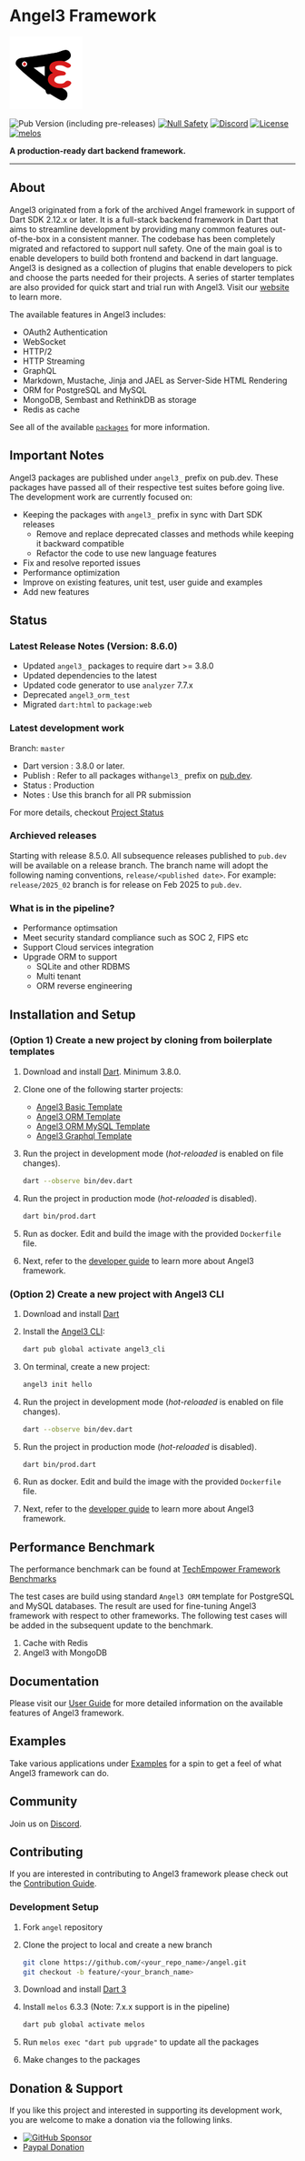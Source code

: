 # Angel3 Framework

[![Angel3 Framework](angel3_logo.png)](https://github.com/dart-backend/angel)

![Pub Version (including pre-releases)](https://img.shields.io/pub/v/angel3_framework?include_prereleases)
[![Null Safety](https://img.shields.io/badge/null-safety-brightgreen)](https://dart.dev/null-safety)
[![Discord](https://img.shields.io/discord/1060322353214660698)](https://discord.gg/3X6bxTUdCM)
[![License](https://img.shields.io/github/license/dart-backend/angel)](https://github.com/dart-backend/angel/LICENSE)
[![melos](https://img.shields.io/badge/maintained%20with-melos-f700ff.svg?style=flat-square)](https://github.com/invertase/melos)

**A production-ready dart backend framework.**

-----

## About

Angel3 originated from a fork of the archived Angel framework in support of Dart SDK 2.12.x or later. It is a full-stack backend framework in Dart that aims to streamline development by providing many common features out-of-the-box in a consistent manner. The codebase has been completely migrated and refactored to support null safety. One of the main goal is to enable developers to build both frontend and backend in dart language. Angel3 is designed as a collection of plugins that enable developers to pick and choose the parts needed for their projects. A series of starter templates are also provided for quick start and trial run with Angel3. Visit our [website](<https://angel3-framework.web.app/>) to learn more.

The available features in Angel3 includes:

* OAuth2 Authentication
* WebSocket
* HTTP/2
* HTTP Streaming
* GraphQL
* Markdown, Mustache, Jinja and JAEL as Server-Side HTML Rendering
* ORM for PostgreSQL and MySQL
* MongoDB, Sembast and RethinkDB as storage
* Redis as cache

See all of the available [`packages`](https://angel3-docs.dukefirehawk.com/packages) for more information.

## Important Notes

Angel3 packages are published under `angel3_` prefix on pub.dev. These packages have passed all of their respective test suites before going live. The development work are currently focused on:

* Keeping the packages with `angel3_` prefix in sync with Dart SDK releases
  * Remove and replace deprecated classes and methods while keeping it backward compatible
  * Refactor the code to use new language features
* Fix and resolve reported issues
* Performance optimization
* Improve on existing features, unit test, user guide and examples
* Add new features

## Status

### Latest Release Notes (Version: 8.6.0)

* Updated `angel3_` packages to require dart >= 3.8.0
* Updated dependencies to the latest
* Updated code generator to use `analyzer` 7.7.x
* Deprecated `angel3_orm_test`
* Migrated `dart:html` to `package:web`

### Latest development work

Branch: `master`

* Dart version : 3.8.0 or later.
* Publish      : Refer to all packages with`angel3_` prefix on [pub.dev](https://pub.dev/publishers/dukefirehawk.com/packages).
* Status       : Production
* Notes        : Use this branch for all PR submission

For more details, checkout [Project Status](https://github.com/dart-backend/angel/wiki/Project-Status)

### Archieved releases

Starting with release 8.5.0. All subsequence releases published to `pub.dev` will be available on a release branch. The branch name will adopt the following naming conventions, `release/<published date>`. For example: `release/2025_02` branch is for release on Feb 2025 to `pub.dev`.

### What is in the pipeline?

* Performance optimsation
* Meet security standard compliance such as SOC 2, FIPS etc
* Support Cloud services integration
* Upgrade ORM to support
  * SQLite and other RDBMS
  * Multi tenant
  * ORM reverse engineering

## Installation and Setup

### (Option 1) Create a new project by cloning from boilerplate templates

1. Download and install [Dart](https://dart.dev/get-dart). Minimum 3.8.0.

2. Clone one of the following starter projects:
   * [Angel3 Basic Template](https://github.com/dukefirehawk/boilerplates/tree/angel3-basic)
   * [Angel3 ORM Template](https://github.com/dukefirehawk/boilerplates/tree/angel3-orm)
   * [Angel3 ORM MySQL Template](https://github.com/dukefirehawk/boilerplates/tree/angel3-orm-mysql)
   * [Angel3 Graphql Template](https://github.com/dukefirehawk/boilerplates/tree/angel3-graphql)

3. Run the project in development mode (*hot-reloaded* is enabled on file changes).

   ```bash
   dart --observe bin/dev.dart
   ```

4. Run the project in production mode (*hot-reloaded* is disabled).

   ```bash
   dart bin/prod.dart
   ```

5. Run as docker. Edit and build the image with the provided `Dockerfile` file.

6. Next, refer to the [developer guide](https://angel3-docs.dukefirehawk.com/) to learn more about Angel3 framework.

### (Option 2) Create a new project with Angel3 CLI

1. Download and install [Dart](https://dart.dev/get-dart)

2. Install the [Angel3 CLI](https://pub.dev/packages/angel3_cli):

   ```bash
   dart pub global activate angel3_cli
   ```

3. On terminal, create a new project:

   ```bash
   angel3 init hello
   ```

4. Run the project in development mode (*hot-reloaded* is enabled on file changes).

   ```bash
   dart --observe bin/dev.dart
   ```

5. Run the project in production mode (*hot-reloaded* is disabled).

   ```bash
   dart bin/prod.dart
   ```

6. Run as docker. Edit and build the image with the provided `Dockerfile` file.

7. Next, refer to the [developer guide](https://angel3-docs.dukefirehawk.com/) to learn more about Angel3 framework.

## Performance Benchmark

The performance benchmark can be found at [TechEmpower Framework Benchmarks](https://www.techempower.com/benchmarks/#section=data-r23&test=composite&hw=ph)

The test cases are build using standard `Angel3 ORM` template for PostgreSQL and MySQL databases. The result are used for fine-tuning Angel3 framework with respect to other frameworks. The following test cases will be added in the subsequent update to the benchmark.

1. Cache with Redis
2. Angel3 with MongoDB

## Documentation

Please visit our [User Guide](https://angel3-docs.dukefirehawk.com/) for more detailed information on the available features of Angel3 framework.

## Examples

Take various applications under [Examples](https://github.com/dart-backend/angel3-examples) for a spin to get a feel of what Angel3 framework can do.

## Community

Join us on [Discord](https://discord.gg/3X6bxTUdCM).

## Contributing

If you are interested in contributing to Angel3 framework please check out the [Contribution Guide](CONTRIBUTING.md).

### Development Setup

1. Fork `angel` repository

2. Clone the project to local and create a new branch

   ```bash
   git clone https://github.com/<your_repo_name>/angel.git
   git checkout -b feature/<your_branch_name>
   ```

3. Download and install [Dart 3](https://dart.dev/get-dart)

4. Install `melos` 6.3.3 (Note: 7.x.x support is in the pipeline)

   ```bash
   dart pub global activate melos
   ```

5. Run `melos exec "dart pub upgrade"` to update all the packages

6. Make changes to the packages

## Donation & Support

If you like this project and interested in supporting its development work, you are welcome to make a donation via the following links.

* [![GitHub Sponsor](https://img.shields.io/static/v1?label=Sponsor&message=%E2%9D%A4&logo=GitHub&color=%23fe8e86)](https://github.com/sponsors/dukefirehawk)
* [Paypal Donation](https://paypal.me/dukefirehawk?country.x=MY&locale.x=en_US)
